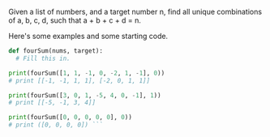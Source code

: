 Given a list of numbers, and a target number n, find all unique combinations of a, b, c, d, such that a + b + c + d = n.

Here's some examples and some starting code.

````python
def fourSum(nums, target):
  # Fill this in.

print(fourSum([1, 1, -1, 0, -2, 1, -1], 0))
# print [[-1, -1, 1, 1], [-2, 0, 1, 1]]

print(fourSum([3, 0, 1, -5, 4, 0, -1], 1))
# print [[-5, -1, 3, 4]]

print(fourSum([0, 0, 0, 0, 0], 0))
# print ([0, 0, 0, 0]) ```
````
